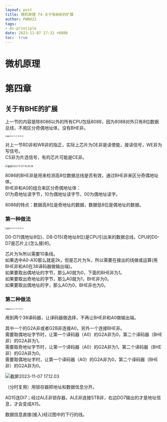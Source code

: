 ```yaml
---
layout: post
title: 微机原理 f4-关于有BHE的扩展
author: PWN022
tags:
- mc-principle
date: 2023-11-07 17:32 +0800
toc:  true
---
```


# 微机原理

# 第四章

## 关于有BHE的扩展

上一节的内容是除8086以外的所有CPU包括8088，因为8088对外只有8位数据总线，不用区分奇偶地址体，没有BHE非。

<img src="https://cdn.jsdelivr.net/gh/PWN022/POFMC/my_screenshot/%E6%88%AA%E5%B1%8F2023-11-07%2016.06.55.png" alt="截屏2023-11-07 16.06.55" style="zoom:33%;" />

对上一节RD非和WR非的指正，实际上芯片为OE非是读使能，接读信号，WE非为写信号。  
CS非为片选信号，有的芯片可能是CE非。

 <img src="https://cdn.jsdelivr.net/gh/PWN022/POFMC/my_screenshot/%E6%88%AA%E5%B1%8F2023-11-07%2016.26.06.png" alt="截屏2023-11-07 16.26.06" style="zoom: 50%;" />

8086的BHE非是用来检测高8位数据总线是否有效，通过BHE非来区分奇偶地址体。  
BHE非和A0的组合来区分奇偶地址体：  
01为奇地址读字节，10为偶地址读字节，00为偶地址读字。

8086的特点：数据高8位是奇地址的数据，数据低8位是偶地址的数据。

### 第一种做法

<img src="https://cdn.jsdelivr.net/gh/PWN022/POFMC/my_screenshot/%E6%88%AA%E5%B1%8F2023-11-07%2016.55.20.png" alt="截屏2023-11-07 16.55.20" style="zoom:33%;" />

D0-D7(偶地址8位)、D8-D15(奇地址8位)是CPU引出来的数据总线，CPU的D0-D7是芯片上(怎么接)的。

芯片为1k所以需要10条线。  
如果选中A0-A10那么就是2k，但是芯片为1k，所以需要在接出的线做或运算(用BHE非和A0在38译码器做输出端)。  
如果要取出偶地址的字节，那么A0就为0，下面的BHE非为1。  
如果要取出奇地址的字节，那么A0就为1，BHE非为0。  
如果要取出偶地址的字，那么A0为0，BHE非也为0。

### 第二种做法

<img src="https://cdn.jsdelivr.net/gh/PWN022/POFMC/my_screenshot/%E6%88%AA%E5%B1%8F2023-11-07%2017.02.13.png" alt="截屏2023-11-07 17.02.13" style="zoom:33%;" />

用到两个38译码器，让译码器做选择，不再让BHE非和A0做输出端。

其中一个的G2A非或者G2B非连接A0，另外一个连接BHE非。  
需要取偶地址字节时，让第一个译码器（A0）的G2A非为0，第二个译码器（BHE非）的G2A非为1。  
需要取奇地址字节时，让第一个译码器（A0）的G2A非为1，第二个译码器（BHE非）的G2A非为0。  
需要取偶地址字时，让第一个译码器（A0）的G2A非为0，第二个译码器（BHE非）的G2A非为0。

![截屏2023-11-07 17.12.03](https://cdn.jsdelivr.net/gh/PWN022/POFMC/my_screenshot/%E6%88%AA%E5%B1%8F2023-11-07%2017.12.03.png)

（分时复用）用锁存器把地址和数据信息分开。

AD15连DI7；经过ALE非锁存器，ALE非连接STB非，右边DO7输出的才是地址信息，才会变成A15。

数据信息直接(接入)经过图中的下行的线。
